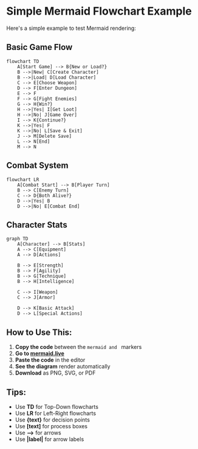 # Simple Mermaid Flowchart Example

Here's a simple example to test Mermaid rendering:

## Basic Game Flow

```mermaid
flowchart TD
    A[Start Game] --> B{New or Load?}
    B -->|New| C[Create Character]
    B -->|Load| D[Load Character]
    C --> E[Choose Weapon]
    D --> F[Enter Dungeon]
    E --> F
    F --> G[Fight Enemies]
    G --> H{Win?}
    H -->|Yes| I[Get Loot]
    H -->|No| J[Game Over]
    I --> K{Continue?}
    K -->|Yes| F
    K -->|No| L[Save & Exit]
    J --> M[Delete Save]
    L --> N[End]
    M --> N
```

## Combat System

```mermaid
flowchart LR
    A[Combat Start] --> B[Player Turn]
    B --> C[Enemy Turn]
    C --> D{Both Alive?}
    D -->|Yes| B
    D -->|No| E[Combat End]
```

## Character Stats

```mermaid
graph TD
    A[Character] --> B[Stats]
    A --> C[Equipment]
    A --> D[Actions]
    
    B --> E[Strength]
    B --> F[Agility]
    B --> G[Technique]
    B --> H[Intelligence]
    
    C --> I[Weapon]
    C --> J[Armor]
    
    D --> K[Basic Attack]
    D --> L[Special Actions]
```

## How to Use This:

1. **Copy the code** between the ```mermaid and ``` markers
2. **Go to [mermaid.live](https://mermaid.live/)**
3. **Paste the code** in the editor
4. **See the diagram** render automatically
5. **Download** as PNG, SVG, or PDF

## Tips:

- Use **TD** for Top-Down flowcharts
- Use **LR** for Left-Right flowcharts
- Use **{text}** for decision points
- Use **[text]** for process boxes
- Use **-->** for arrows
- Use **|label|** for arrow labels
